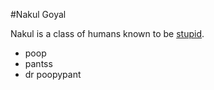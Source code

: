 #Nakul Goyal

Nakul is a class of humans known to be [stupid](/wiki/stupid).

* poop
* pantss
* dr poopypant